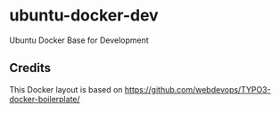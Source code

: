 # ubuntu-docker-dev
Ubuntu Docker Base for Development


## Credits

This Docker layout is based on https://github.com/webdevops/TYPO3-docker-boilerplate/
